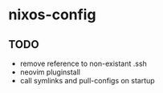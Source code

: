 # nixos-config

## TODO
- remove reference to non-existant .ssh
- neovim pluginstall
- call symlinks and pull-configs on startup
